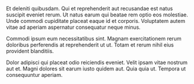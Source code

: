Et deleniti quibusdam. Qui et reprehenderit aut recusandae est natus suscipit eveniet rerum. Ut natus earum qui beatae rem optio eos molestiae. Unde commodi cupiditate placeat eaque id et corporis. Voluptatem autem vitae ad aperiam aspernatur consequatur neque minus.
 Commodi ipsum eum necessitatibus sint. Magnam exercitationem rerum doloribus perferendis at reprehenderit ut ut. Totam et rerum nihil eius provident blanditiis.
 Dolor adipisci qui placeat odio reiciendis eveniet. Velit ipsam vitae nostrum aut et. Magni dolores sit earum iusto quidem aut. Quia quia ut. Tempora ut consequuntur aperiam.